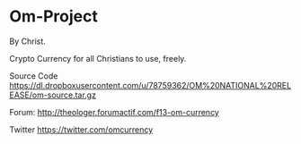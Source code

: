 # Om-Project

By Christ.

Crypto Currency for all Christians to use, freely.

Source Code
https://dl.dropboxusercontent.com/u/78759362/OM%20NATIONAL%20RELEASE/om-source.tar.gz

Forum:
http://theologer.forumactif.com/f13-om-currency

Twitter
https://twitter.com/omcurrency
